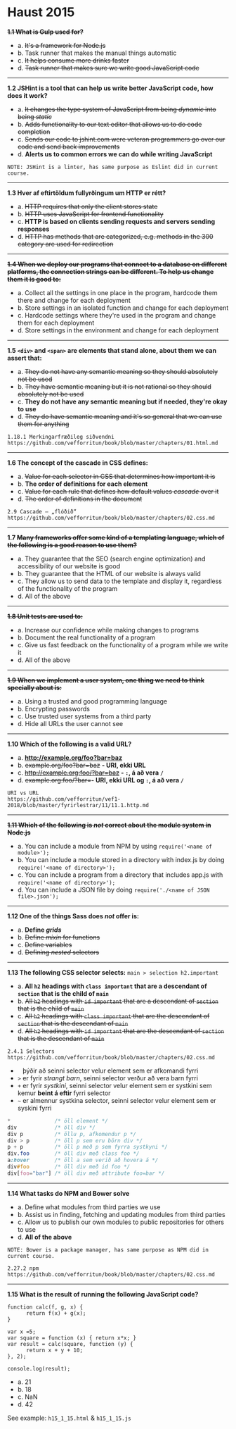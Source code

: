 # Haust 2015

**~~1.1 What is Gulp used for?~~**

- a. ~~It's a framework for Node.js~~
- b. Task runner that makes the manual things automatic
- c. ~~It helps consume more drinks faster~~
- d. ~~Task runner that makes sure we write good JavaScript code~~
---

**1.2 JSHint is a tool that can help us write better JavaScript code, how does it work?**

- a. ~~It changes the type system of JavaScript from being *dynamic* into being *static*~~
- b. ~~Adds functionality to our text editor that allows us to do code completion~~
- c. ~~Sends our code to jshint.com were veteran programmers go over our code and send back improvements~~
- d. __Alerts us to common errors we can do while writing JavaScript__
```
NOTE: JSHint is a linter, has same purpose as Eslint did in current course.
```
---

**1.3 Hver af eftirtöldum fullyrðingum um HTTP er rétt?**

- a. ~~HTTP requires that only the client stores state~~
- b. ~~HTTP uses JavaScript for frontend functionality~~
- c. __HTTP is based on clients sending requests and servers sending responses__
- d. ~~HTTP has methods that are categorized, e.g. methods in the 300 category are used for redirection~~
---
  
**~~1.4 When we deploy our programs that connect to a database on different platforms, the connection strings can be different. To help us change them it is good to:~~**

- a. Collect all the settings in one place in the program, hardcode them there and change for each deployment
- b. Store settings in an isolated function and change for each deployment
- c. Hardcode settings where they're used in the program and change them for each deployment
- d. Store settings in the environment and change for each deployment
---
 
 **1.5 `<div>` and `<span>` are elements that stand alone, about them we can assert that:**
 
- a. ~~They do not have any semantic meaning so they should absolutely not be used~~
- b. ~~They have semantic meaning but it is not rational so they should absolutely not be used~~
- c. __They do not have any semantic meaning but if needed, they're okay to use__
- d. ~~They do have semantic meaning and it's so general that we can use them for anything~~
```
1.18.1 Merkingarfræðileg siðvendni
https://github.com/vefforritun/book/blob/master/chapters/01.html.md
```
---
 
 **1.6 The concept of the cascade in CSS defines:**

- a. ~~Value for each selector in CSS that determines how important it is~~
- b. __The order of definitions for each element__
- c. ~~Value for each rule that defines how default values *cascade* over it~~
- d. ~~The order of definitions in the document~~
```
2.9 Cascade – „flóðið“
https://github.com/vefforritun/book/blob/master/chapters/02.css.md
```
---
 
**1.7 ~~Many frameworks offer some kind of a templating language, which of the following is a good reason to use them?~~**
 
- a. They guarantee that the SEO (search engine optimization) and accessibility of our website is good
- b. They guarantee that the HTML of our website is always valid
- c. They allow us to send data to the template and display it, regardless of the functionality of the program
- d. All of the above
---
 
**~~1.8 Unit tests are used to:~~**
 
- a. Increase our confidence while making changes to programs
- b. Document the real functionality of a program
- c. Give us fast feedback on the functionality of a program while we write it
- d. All of the above
--- 
 
**~~1.9 When we implement a user system, one thing we need to think specially about is:~~**
 
- a. Using a trusted and good programming language
- b. Encrypting passwords
- c. Use trusted user systems from a third party
- d. Hide all URLs the user cannot see
--- 
 
**1.10 Which of the following is a valid URL?**

- a. __http://example.org/foo?bar=baz__
- b. ~~example.org/foo?bar=baz~~ **- URI, ekki URL**
- c. ~~http://example.org:foo/?bar=baz~~ **- `:`, á að vera `/`**
- d. ~~example.org:foo/?bar=~~**- URI, ekki URL og `:`, á að vera `/`**
```
URI vs URL
https://github.com/vefforritun/vef1-2018/blob/master/fyrirlestrar/11/11.1.http.md
```
---
**~~1.11 Which of the following is *not* correct about the module system in Node.js~~**

- a. You can include a module from NPM by using `require('<name of module>');`
- b. You can include a module stored in a directory with index.js by doing `require('<name of directory>');`
- c. You can include a program from a directory that includes app.js with `require('<name of directory>');`
- d. You can include a JSON file by doing `require('./<name of JSON file>.json');`
---

**1.12 One of the things Sass does *not* offer is:**

- a. __Define *grids*__
- b. ~~Define *mixin* for functions~~
- c. ~~Define variables~~
- d. ~~Defining *nested* selectors~~
---

**1.13 The following CSS selector selects:**
`main > selection h2.important`

- a. __All `h2` headings with `class important` that are a descendant of `section` that is the child of `main`__
- b. ~~All `h2` headings with `id important` that are a descendant of `section` that is the child of `main`~~
- c. ~~All `h2` headings with `class important` that are the descendant of `section` that is the descendant of `main`~~
- d. ~~All `h2` headings with `id important` that are the descendant of `section` that is the descendant of `main`~~
```
2.4.1 Selectors
https://github.com/vefforritun/book/blob/master/chapters/02.css.md
```
* ` ` þýðir að seinni selector velur element sem er afkomandi fyrri
* `>` er fyrir _strangt barn_, seinni selector verður að vera barn fyrri
* `+` er fyrir _systkini_, seinni selector velur element sem er systkini sem kemur **beint á eftir** fyrri selector
* `~` er almennur systkina selector, seinni selector velur element sem er syskini fyrri

```css
*              /* öll element */
div            /* öll div */
div p          /* öllu p, afkomendur p */
div > p        /* öll p sem eru börn div */
p + p          /* öll p með p sem fyrra systkyni */
div.foo        /* öll div með class foo */
a:hover        /* öll a sem verið að hovera á */
div#foo        /* öll div með id foo */
div[foo="bar"] /* öll div með attribute foo=bar */
```
---

**1.14 What tasks do NPM and Bower solve**

- a. Define what modules from third parties we use
- b. Assist us in finding, fetching and updating modules from third parties
- c. Allow us to publish our own modules to public repositories for others to use
- d. __All of the above__
```
NOTE: Bower is a package manager, has same purpose as NPM did in current course.

2.27.2 npm
https://github.com/vefforritun/book/blob/master/chapters/02.css.md
```
---

**1.15 What is the result of running the following JavaScript code?**
```
function calc(f, g, x) {
      return f(x) + g(x);
}

var x =5;
var square = function (x) { return x*x; }
var result = calc(square, function (y) {
      return x + y + 10;
}, 2);

console.log(result);
```

- a. 21
- b. 18
- c. NaN
- d. 42

See example: `h15_1_15.html` & `h15_1_15.js`
